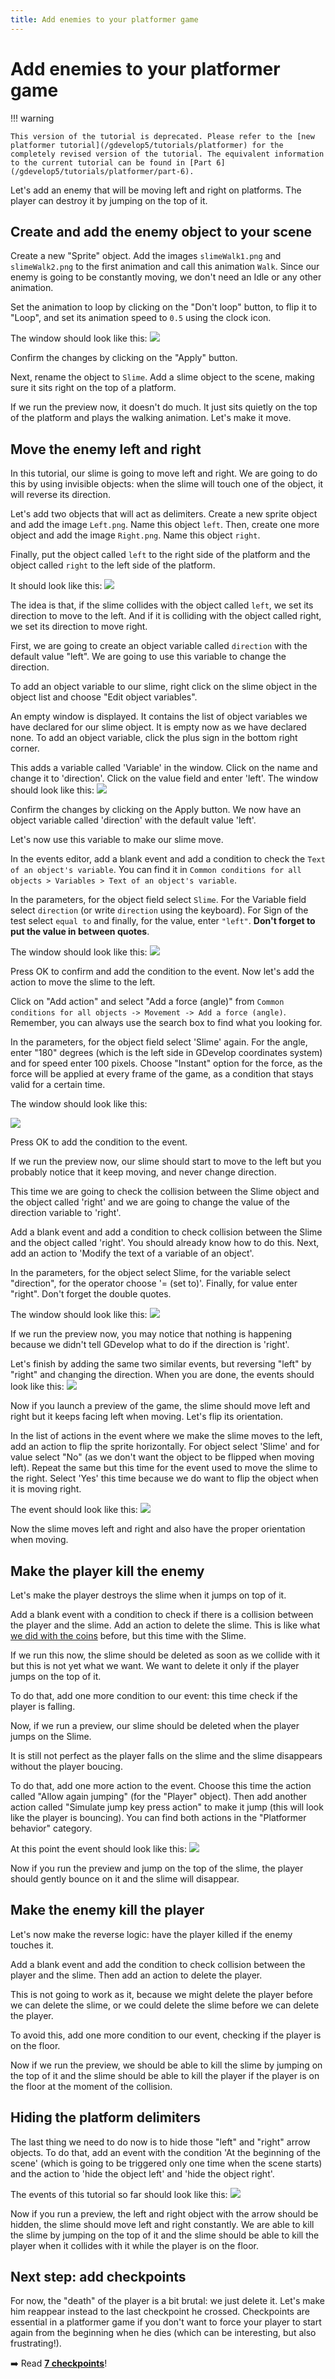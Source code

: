```yaml
---
title: Add enemies to your platformer game
---
```

# Add enemies to your platformer game

!!! warning

    This version of the tutorial is deprecated. Please refer to the [new platformer tutorial](/gdevelop5/tutorials/platformer) for the completely revised version of the tutorial. The equivalent information to the current tutorial can be found in [Part 6](/gdevelop5/tutorials/platformer/part-6).

Let's add an enemy that will be moving left and right on platforms. The player can destroy it by jumping on the top of it.

## Create and add the enemy object to your scene

Create a new "Sprite" object. Add the images `slimeWalk1.png` and `slimeWalk2.png` to the first animation and call this animation `Walk`. 
Since our enemy is going to be constantly moving, we don't need an Idle or any other animation.

Set the animation to loop by clicking on the "Don't loop" button, to flip it to "Loop", and set its animation speed to `0.5` using the clock icon.

The window should look like this:
![](/gdevelop5/tutorials/platform-game/gd5_platormertut_slimeeditor.png)

Confirm the changes by clicking on the "Apply" button.

Next, rename the object to `Slime`. Add a slime object to the scene, making sure it sits right on the top of a platform.

If we run the preview now, it doesn't do much. It just sits quietly on the top of the platform and plays the walking animation. Let's make it move.

## Move the enemy left and right

In this tutorial, our slime is going to move left and right. We are going to do this by using invisible objects: when the 
slime will touch one of the object, it will reverse its direction.

Let's add two objects that will act as delimiters. Create a new sprite object and add the image `Left.png`. Name this object `left`. Then, create one more object and add the image `Right.png`. Name this object `right`.

Finally, put the object called `left` to the right side of the platform and the object called `right` to the left side of the platform.

It should look like this:
![](/gdevelop5/tutorials/platform-game/gd5_platformertutorial_slimedirection.png)

The idea is that, if the slime collides with the object called `left`, we set its direction to move to the left. And if it is colliding with the object called right, we set its direction to move right.

First, we are going to create an object variable called `direction` with the default value "left". We are going to use this variable to change the direction.

To add an object variable to our slime, right click on the slime object in the object list and choose "Edit object variables".

An empty window is displayed. It contains the list of object variables we have declared for our slime object. It is empty now as we have declared none. To add an object variable, click the plus sign in the bottom right corner.

This adds a variable called 'Variable' in the window. Click on the name and change it to 'direction'. Click on the value field and enter 'left'. The window should look like this:
![](/gdevelop5/tutorials/platform-game/gd5_platformertutorial_objectvariable2.png)

Confirm the changes by clicking on the Apply button. 
We now have an object variable called 'direction' with the default value 'left'.

Let's now use this variable to make our slime move.

In the events editor, add a blank event and add a condition to check the `Text of an object's variable`. You can find it in `Common conditions for all objects > Variables > Text of an object's variable`.

In the parameters, for the object field select `Slime`. For the Variable field select `direction` (or write `direction` using the keyboard). For Sign of the test select `equal to` and finally, for the value, enter `"left"`. **Don't forget to put the value in between quotes**. 

The window should look like this:
![](/gdevelop5/tutorials/platform-game/gd5_platformertutorial_objectvariable3.png)

Press OK to confirm and add the condition to the event. 
Now let's add the action to move the slime to the left. 

Click on "Add action" and select "Add a force (angle)" from `Common conditions for all objects -> Movement -> Add a force (angle)`. Remember, you can always use the search box to find what you looking for.

In the parameters, for the object field select 'Slime' again. For the angle, enter "180" degrees (which is the left side in GDevelop coordinates system) and for speed enter 100 pixels. Choose "Instant" option for the force, as the force will be applied at every frame of the game, as a condition that stays valid for a certain time.

The window should look like this:

![](/gdevelop5/tutorials/platform-game/slime-move-left.png)

Press OK to add the condition to the event. 

If we run the preview now, our slime should start to move to the left but you probably notice that it keep moving, and never change direction.
 
This time we are going to check the collision between the Slime object and the object called 'right' and we are going to change the value of the direction variable to 'right'. 

Add a blank event and add a condition to check collision between the Slime and the object called 'right'. You should already know how to do this. Next, add an action to 'Modify the text of a variable of an object'. 

In the parameters, for the object select Slime, for the variable select "direction", for the operator choose '= (set to)'. Finally, for value enter "right". Don't forget the double quotes.

The window should look like this:
![](/gdevelop5/tutorials/platform-game/gd5_platformertutorial_checkobjectvariable.png)

If we run the preview now, you may notice that nothing is happening because we didn't tell GDevelop what to do if the direction is 'right'. 

Let's finish by adding the same two similar events, but reversing "left" by "right" and changing the direction. When you are done, the events should look like this:
![](/gdevelop5/tutorials/platform-game/gd5_platformertutorial_moveslimeevent1.png)

Now if you launch a preview of the game, the slime should move left and right but it keeps facing left when moving. Let's flip its orientation.

In the list of actions in the event where we make the slime moves to the left, add an action to flip the sprite horizontally. For object select 'Slime' and for value select "No" (as we don't want the object to be flipped when moving left).
Repeat the same but this time for the event used to move the slime to the right. Select 'Yes' this time because we do want to flip the object when it is moving right.

The event should look like this:
![](/gdevelop5/tutorials/platform-game/gd5_platformertutorial_moveslimeevent2.png)

Now the slime moves left and right and also have the proper orientation when moving. 

## Make the player kill the enemy

Let's make the player destroys the slime when it jumps on top of it. 

Add a blank event with a condition to check if there is a collision between the player and the slime. Add an action to delete the slime. This is like what [we did with the coins](/gdevelop5/tutorials/platform-game/5-add-coins-and-number-of-collected-coins) before, but this time with the Slime.

If we run this now, the slime should be deleted as soon as we collide with it but this is not yet what we want. 
We want to delete it only if the player jumps on the top of it. 

To do that, add one more condition to our event: this time check if the player is falling. 

Now, if we run a preview, our slime should be deleted when the player jumps on the Slime.

It is still not perfect as the player falls on the slime and the slime disappears without the player boucing.

To do that, add one more action to the event. Choose this time the action called "Allow again jumping" (for the "Player" object). Then add another action called "Simulate jump key press action" to make it jump (this will look like the player is bouncing). You can find both actions in the "Platformer behavior" category.

At this point the event should look like this:
![](/gdevelop5/tutorials/platform-game/gd5_platformertutoriual_killtheslime.png)

Now if you run the preview and jump on the top of the slime, the player should gently bounce on it and the slime will disappear.

## Make the enemy kill the player

Let's now make the reverse logic: have the player killed if the enemy touches it.

Add a blank event and add the condition to check collision between the player and the slime. Then add an action to delete the player. 

This is not going to work as it, because we might delete the player before we can delete the slime, or we could delete the slime before we can delete the player. 

To avoid this, add one more condition to our event, checking if the player is on the floor.

Now if we run the preview, we should be able to kill the slime by jumping on the top of it and the slime should be able to kill the player if the player is on the floor at the moment of the collision.

## Hiding the platform delimiters

The last thing we need to do now is to hide those "left" and "right" arrow objects. 
To do that, add an event with the condition 'At the beginning of the scene' (which is going to be triggered only one time when the scene starts) and the action to 'hide the object left' and 'hide the object right'.

The events of this tutorial so far should look like this:
![](/gdevelop5/tutorials/platform-game/gd5_platformertutorial_enemycompletevent.png)

Now if you run a preview, the left and right object with the arrow should be hidden, the slime should move left and right constantly. We are able to kill the slime by jumping on the top of it and the slime should be able to kill the player when it collides with it while the player is on the floor.
 

## Next step: add checkpoints

For now, the "death" of the player is a bit brutal: we just delete it. Let's make him reappear instead to the last checkpoint he crossed. Checkpoints are essential in a platformer game if you don't want to force your player to start again from the beginning when he dies (which can be interesting, but also frustrating!).

➡️ Read **[7 checkpoints](/gdevelop5/tutorials/platform-game/7-checkpoints)**! 

  